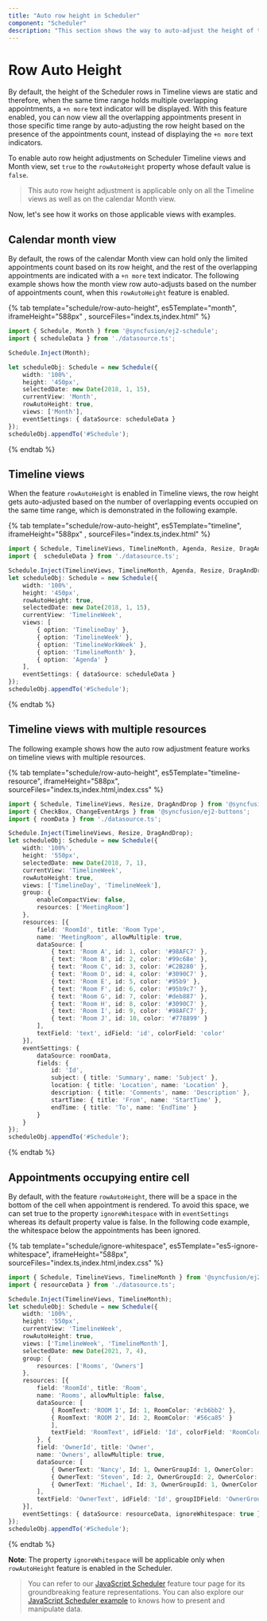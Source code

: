 ```yaml
---
title: "Auto row height in Scheduler"
component: "Scheduler"
description: "This section shows the way to auto-adjust the height of the work-cells of Scheduler based on the number of appointments present in those time ranges."
---
```


# Row Auto Height

By default, the height of the Scheduler rows in Timeline views are static and therefore, when the same time range holds multiple overlapping appointments, a `+n more` text indicator will be displayed. With this feature enabled, you can now view all the overlapping appointments present in those specific time range by auto-adjusting the row height based on the presence of the appointments count, instead of displaying the `+n more` text indicators.

To enable auto row height adjustments on Scheduler Timeline views and Month view, set `true` to the `rowAutoHeight` property whose default value is `false`.

> This auto row height adjustment is applicable only on all the Timeline views as well as on the calendar Month view.

Now, let's see how it works on those applicable views with examples.

## Calendar month view

By default, the rows of the calendar Month view can hold only the limited appointments count based on its row height, and the rest of the overlapping appointments are indicated with a `+n more` text indicator. The following example shows how the month view row auto-adjusts based on the number of appointments count, when this `rowAutoHeight` feature is enabled.

{% tab template="schedule/row-auto-height", es5Template="month", iframeHeight="588px" , sourceFiles="index.ts,index.html"  %}

```typescript
import { Schedule, Month } from '@syncfusion/ej2-schedule';
import { scheduleData } from './datasource.ts';

Schedule.Inject(Month);

let scheduleObj: Schedule = new Schedule({
    width: '100%',
    height: '450px',
    selectedDate: new Date(2018, 1, 15),
    currentView: 'Month',
    rowAutoHeight: true,
    views: ['Month'],
    eventSettings: { dataSource: scheduleData }
});
scheduleObj.appendTo('#Schedule');
```

{% endtab %}

## Timeline views

When the feature `rowAutoHeight` is enabled in Timeline views, the row height gets auto-adjusted based on the number of overlapping events occupied on the same time range, which is demonstrated in the following example.

{% tab template="schedule/row-auto-height", es5Template="timeline", iframeHeight="588px" , sourceFiles="index.ts,index.html"  %}

```typescript
import { Schedule, TimelineViews, TimelineMonth, Agenda, Resize, DragAndDrop } from '@syncfusion/ej2-schedule';
import {  scheduleData } from './datasource.ts';

Schedule.Inject(TimelineViews, TimelineMonth, Agenda, Resize, DragAndDrop);
let scheduleObj: Schedule = new Schedule({
    width: '100%',
    height: '450px',
    rowAutoHeight: true,
    selectedDate: new Date(2018, 1, 15),
    currentView: 'TimelineWeek',
    views: [
        { option: 'TimelineDay' },
        { option: 'TimelineWeek' },
        { option: 'TimelineWorkWeek' },
        { option: 'TimelineMonth' },
        { option: 'Agenda' }
    ],
    eventSettings: { dataSource: scheduleData }
});
scheduleObj.appendTo('#Schedule');
```

{% endtab %}

## Timeline views with multiple resources

The following example shows how the auto row adjustment feature works on timeline views with multiple resources.

{% tab template="schedule/row-auto-height", es5Template="timeline-resource", iframeHeight="588px", sourceFiles="index.ts,index.html,index.css"  %}

```typescript
import { Schedule, TimelineViews, Resize, DragAndDrop } from '@syncfusion/ej2-schedule';
import { CheckBox, ChangeEventArgs } from '@syncfusion/ej2-buttons';
import { roomData } from './datasource.ts';

Schedule.Inject(TimelineViews, Resize, DragAndDrop);
let scheduleObj: Schedule = new Schedule({
    width: '100%',
    height: '550px',
    selectedDate: new Date(2018, 7, 1),
    currentView: 'TimelineWeek',
    rowAutoHeight: true,
    views: ['TimelineDay', 'TimelineWeek'],
    group: {
        enableCompactView: false,
        resources: ['MeetingRoom']
    },
    resources: [{
        field: 'RoomId', title: 'Room Type',
        name: 'MeetingRoom', allowMultiple: true,
        dataSource: [
            { text: 'Room A', id: 1, color: '#98AFC7' },
            { text: 'Room B', id: 2, color: '#99c68e' },
            { text: 'Room C', id: 3, color: '#C2B280' },
            { text: 'Room D', id: 4, color: '#3090C7' },
            { text: 'Room E', id: 5, color: '#95b9' },
            { text: 'Room F', id: 6, color: '#95b9c7' },
            { text: 'Room G', id: 7, color: '#deb887' },
            { text: 'Room H', id: 8, color: '#3090C7' },
            { text: 'Room I', id: 9, color: '#98AFC7' },
            { text: 'Room J', id: 10, color: '#778899' }
        ],
        textField: 'text', idField: 'id', colorField: 'color'
    }],
    eventSettings: {
        dataSource: roomData,
        fields: {
            id: 'Id',
            subject: { title: 'Summary', name: 'Subject' },
            location: { title: 'Location', name: 'Location' },
            description: { title: 'Comments', name: 'Description' },
            startTime: { title: 'From', name: 'StartTime' },
            endTime: { title: 'To', name: 'EndTime' }
        }
    }
});
scheduleObj.appendTo('#Schedule');
```

{% endtab %}

## Appointments occupying entire cell

By default, with the feature `rowAutoHeight`, there will be a space in the bottom of the cell when appointment is rendered. To avoid this space, we can set true to the property `ignoreWhitespace` with in `eventSettings` whereas its default property value is false. In the following code example, the whitespace below the appointments has been ignored.

{% tab template="schedule/ignore-whitespace", es5Template="es5-ignore-whitespace", iframeHeight="588px", sourceFiles="index.ts,index.html,index.css"  %}

```typescript
import { Schedule, TimelineViews, TimelineMonth } from '@syncfusion/ej2-schedule';
import { resourceData } from './datasource.ts';

Schedule.Inject(TimelineViews, TimelineMonth);
let scheduleObj: Schedule = new Schedule({
    width: '100%',
    height: '550px',
    currentView: 'TimelineWeek',
    rowAutoHeight: true,
    views: ['TimelineWeek', 'TimelineMonth'],
    selectedDate: new Date(2021, 7, 4),
    group: {
        resources: ['Rooms', 'Owners']
    },
    resources: [{
        field: 'RoomId', title: 'Room',
        name: 'Rooms', allowMultiple: false,
        dataSource: [
            { RoomText: 'ROOM 1', Id: 1, RoomColor: '#cb6bb2' },
            { RoomText: 'ROOM 2', Id: 2, RoomColor: '#56ca85' }
            ],
            textField: 'RoomText', idField: 'Id', colorField: 'RoomColor'
        }, {
        field: 'OwnerId', title: 'Owner',
        name: 'Owners', allowMultiple: true,
        dataSource: [
            { OwnerText: 'Nancy', Id: 1, OwnerGroupId: 1, OwnerColor: '#ffaa00' },
            { OwnerText: 'Steven', Id: 2, OwnerGroupId: 2, OwnerColor: '#f8a398' },
            { OwnerText: 'Michael', Id: 3, OwnerGroupId: 1, OwnerColor: '#7499e1' }
        ],
        textField: 'OwnerText', idField: 'Id', groupIDField: 'OwnerGroupId', colorField: 'OwnerColor'
    }],
    eventSettings: { dataSource: resourceData, ignoreWhitespace: true }
});
scheduleObj.appendTo('#Schedule');
```

{% endtab %}

**Note**: The property `ignoreWhitespace` will be applicable only when `rowAutoHeight` feature is enabled in the Scheduler.

> You can refer to our [JavaScript Scheduler](https://www.syncfusion.com/javascript-ui-controls/js-scheduler) feature tour page for its groundbreaking feature representations. You can also explore our [JavaScript Scheduler example](https://ej2.syncfusion.com/demos/#/material/schedule/overview.html) to knows how to present and manipulate data.

